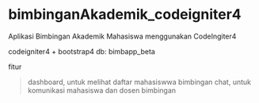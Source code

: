 # bimbinganAkademik_codeigniter4
Aplikasi Bimbingan Akademik Mahasiswa menggunakan CodeIngiter4

codeigniter4 + bootstrap4
db: bimbapp_beta

fitur
> dashboard, untuk melihat daftar mahasiswwa bimbingan
> chat, untuk komunikasi mahasiswa dan dosen bimbingan
